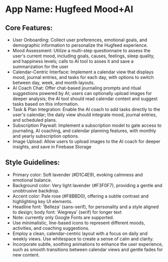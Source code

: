 # **App Name**: Hugfeed Mood+AI

## Core Features:

- User Onboarding: Collect user preferences, emotional goals, and demographic information to personalize the Hugfeed experience.
- Mood Assessment: Utilize a multi-step questionnaire to assess the user's current mood, including goals, causes, feelings, sleep quality, and happiness levels; calls to AI tool to asses it and save a summarization for the user
- Calendar-Centric Interface: Implement a calendar view that displays mood, journal entries, and tasks for each day, with options to switch between day, week, and month layouts.
- AI Coach Chat: Offer chat-based journaling prompts and ritual suggestions powered by AI; users can optionally upload images for deeper analysis; the AI tool should read calendar context and suggest tasks based on this information.
- Task & Plan Integration: Enable the AI coach to add tasks directly to the user's calendar; the daily view should integrate mood, journal entries, and scheduled plans.
- Subscription Paywall: Implement a subscription model to gate access to journaling, AI coaching, and calendar planning features, with monthly and yearly subscription options.
- Image Upload: Allow users to upload images to the AI coach for deeper insights, and save in Firebase Storage

## Style Guidelines:

- Primary color: Soft lavender (#D1C4E9), evoking calmness and emotional balance.
- Background color: Very light lavender (#F3F0F7), providing a gentle and unobtrusive backdrop.
- Accent color: Pale rose (#F8BBD0), offering a subtle contrast and highlighting key UI elements.
- Headline font: 'Belleza' (sans-serif), for personality and a style aligned to design; body font: 'Alegreya' (serif) for longer text
- Note: currently only Google Fonts are supported.
- Use minimalistic, line-based icons to represent different moods, activities, and coaching suggestions.
- Employ a clean, calendar-centric layout with a focus on daily and weekly views. Use whitespace to create a sense of calm and clarity.
- Incorporate subtle, soothing animations to enhance the user experience, such as smooth transitions between calendar views and gentle fades for new content.
